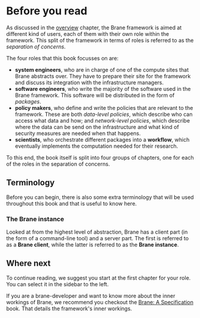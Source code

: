 # Before you read
As discussed in the [overview](./overview.md) chapter, the Brane framework is aimed at different kind of users, each of them with their own role within the framework. This split of the framework in terms of roles is referred to as the _separation of concerns_.

The four roles that this book focusses on are:
- **system engineers**, who are in charge of one of the compute sites that Brane abstracts over. They have to prepare their site for the framework and discuss its integration with the infrastructure managers.
- **software engineers**, who write the majority of the software used in the Brane framework. This software will be distributed in the form of _packages_.
- **policy makers**, who define and write the policies that are relevant to the framework. These are both _data-level policies_, which describe who can access what data and how; and _network-level policies_, which describe where the data can be send on the infrastructure and what kind of security measures are needed when that happens.
- **scientists**, who orchestrate different packages into a **workflow**, which eventually implements the computation needed for their research.

To this end, the book itself is split into four groups of chapters, one for each of the roles in the separation of concerns.


## Terminology
Before you can begin, there is also some extra terminology that will be used throughout this book and that is useful to know here.


### The Brane instance
Looked at from the highest level of abstraction, Brane has a client part (in the form of a command-line tool) and a server part. The first is referred to as a **Brane client**, while the latter is referred to as the **Brane instance**.


## Where next
To continue reading, we suggest you start at the first chapter for your role. You can select it in the sidebar to the left.

If you are a brane-developer and want to know more about the inner workings of Brane, we recommend you checkout the [Brane: A Specification](/specification) book. That details the framework's inner workings.
